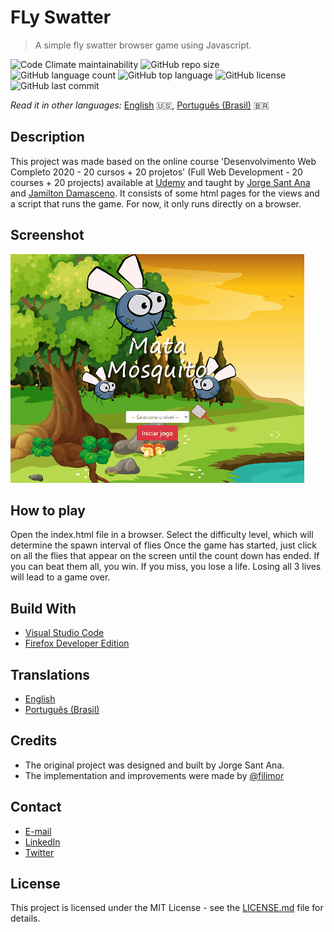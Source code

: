 # FLy Swatter

> A simple fly swatter browser game using Javascript.

![Code Climate maintainability](https://img.shields.io/codeclimate/maintainability/filimor/fly-swatter)
![GitHub repo size](https://img.shields.io/github/repo-size/filimor/fly-swatter)
![GitHub language count](https://img.shields.io/github/languages/count/filimor/fly-swatter)
![GitHub top language](https://img.shields.io/github/languages/top/filimor/fly-swatter)
![GitHub license](https://img.shields.io/github/license/filimor/fly-swatter)
![GitHub last commit](https://img.shields.io/github/last-commit/filimor/fly-swatter)

*Read it in other languages:* [English](https://github.com/filimor/fly-swatter/blob/master/README.md) :us:,
[Português (Brasil)](https://github.com/filimor/fly-swatter/blob/master/README.pt-BR.md) :brazil:

## Description

This project was made based on the online course 'Desenvolvimento Web Completo 2020 - 20 cursos + 20 projetos' (Full Web
Development - 20 courses + 20 projects) available at [Udemy](https://www.udemy.com/course/web-completo/) and taught by
[Jorge Sant Ana](https://linkedin.com/in/jorgesantanabr) and
[Jamilton Damasceno](https://linkedin.com/in/jamiltondamasceno). It consists of some html pages for the views and a
script that runs the game. For now, it only runs directly on a browser.

## Screenshot

![Screenshot](screenshot.gif)

## How to play

Open the index.html file in a browser. Select the difficulty level, which will determine the spawn interval of flies Once the
game has started, just click on all the flies that appear on the screen until the count down has ended. If you can beat
them all, you win. If you miss, you lose a life. Losing all 3 lives will lead to a game over.

## Build With

- [Visual Studio Code](https://code.visualstudio.com/)
- [Firefox Developer Edition](https://www.mozilla.org/en-US/firefox/developer/)

## Translations

- [English](https://github.com/filimor/fly-swatter/blob/master/README.md)
- [Português (Brasil)](https://github.com/filimor/fly-swatter/blob/master/README.pt-br.md)

## Credits

- The original project was designed and built by Jorge Sant Ana.
- The implementation and improvements were made by [@filimor](https://github.com/filimor)

## Contact

- [E-mail](mailto:filimor@posteo.net)
- [LinkedIn](https://www.linkedin.com/in/filimor/)
- [Twitter](https://www.twitter.com/filimorbr/)

## License

This project is licensed under the MIT License - see the
[LICENSE.md](https://github.com/filimor/fly-swatter/blob/master/LICENSE "MIT") file for details.
